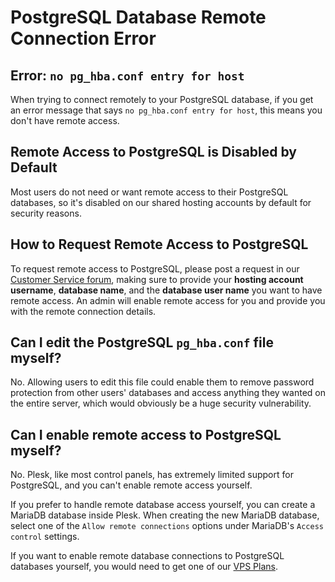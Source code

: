 # PostgreSQL Database Remote Connection Error

## Error: `no pg_hba.conf entry for host`

When trying to connect remotely to your PostgreSQL database, if you get an error message that says `no pg_hba.conf entry for host`, this means you don't have remote access.

## Remote Access to PostgreSQL is Disabled by Default

Most users do not need or want remote access to their PostgreSQL databases, so it's disabled on our shared hosting accounts by default for security reasons.

## How to Request Remote Access to PostgreSQL

To request remote access to PostgreSQL, please post a request in our [Customer Service forum](https://helionet.org/index/forum/45-customer-service/), making sure to provide your **hosting account username**, **database name**, and the **database user name** you want to have remote access. An admin will enable remote access for you and provide you with the remote connection details. 

## Can I edit the PostgreSQL `pg_hba.conf` file myself?

No. Allowing users to edit this file could enable them to remove password protection from other users' databases and access anything they wanted on the entire server, which would obviously be a huge security vulnerability.

## Can I enable remote access to PostgreSQL myself?

No. Plesk, like most control panels, has extremely limited support for PostgreSQL, and you can't enable remote access yourself.

If you prefer to handle remote database access yourself, you can create a MariaDB database inside Plesk. When creating the new MariaDB database, select one of the `Allow remote connections` options under MariaDB's `Access control` settings.

If you want to enable remote database connections to PostgreSQL databases yourself, you would need to get one of our [VPS Plans](https://heliohost.org/vps/).
